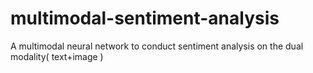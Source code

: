 # multimodal-sentiment-analysis
A multimodal neural network to conduct sentiment analysis on the dual modality( text+image )
